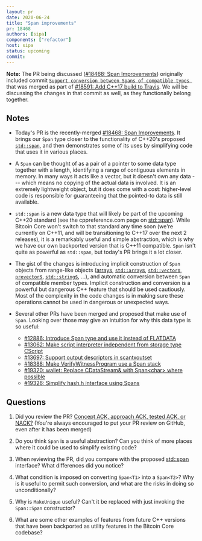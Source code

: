 ```yaml
---
layout: pr
date: 2020-06-24
title: "Span improvements"
pr: 18468
authors: [sipa]
components: ["refactor"]
host: sipa
status: upcoming
commit:
---
```


**Note:** The PR being discussed ([#18468: Span Improvements](https://github.com/bitcoin/bitcoin/pull/18468))
originally included commit [`Support conversion between Spans of compatible types `](https://github.com/bitcoin/bitcoin/pull/18591/commits/0fbde488b24f62b4bbbde216647941dcac65c81a)
that was merged as part of [#18591: Add C++17 build to Travis](https://github.com/bitcoin/bitcoin/pull/18591). We will be discussing
the changes in that commit as well, as they functionally belong together.

## Notes

- Today's PR is the recently-merged [#18468: Span Improvements](https://github.com/bitcoin/bitcoin/pull/18468).
  It brings our `Span` type closer to the functionality of C++20's proposed [`std::span`](https://en.cppreference.com/w/cpp/container/span), and
  then demonstrates some of its uses by simplifying code that uses it in various places.

- A `Span` can be thought of as a pair of a pointer to some data type together with a length,
  identifying a range of contiguous elements in memory. In many ways it acts like a vector,
  but it doesn't own any data --- which means no copying of the actual data is involved. It is
  an extremely lightweight object, but it does come with a cost: higher-level code is responsible
  for guaranteeing that the pointed-to data is still available.

- `std::span` is a new data type that will likely be part of the upcoming C++20 standard
  (see the cppreference.com page on [std::span](https://en.cppreference.com/w/cpp/container/span)).
  While Bitcoin Core won't switch to that standard any time soon (we're currently on C++11, and will
  be transitioning to C++17 over the next 2 releases), it is a remarkably useful and simple
  abstraction, which is why we have our own backported version that is C++11 compatible.
  `Span` isn't quite as powerful as `std::span`, but today's PR brings it a lot closer.

- The gist of the changes is introducing implicit construction of `Span` objects from range-like
  objects ([arrays](https://en.cppreference.com/w/cpp/language/array),
  [`std::array`s](https://en.cppreference.com/w/cpp/container/array),
  [`std::vector`s](https://en.cppreference.com/w/cpp/container/vector),
  [`prevector`s](https://github.com/bitcoin/bitcoin/blob/f3d776b59380ad31e8b3a2948364c7690eebe05d/src/prevector.h),
  [`std::string`s](https://en.cppreference.com/w/cpp/string/basic_string), ...), and
  automatic conversion between `Span` of compatible member types. Implicit construction and
  conversion is a powerful but dangerous C++ feature that should be used cautiously. Most of
  the complexity in the code changes is in making sure these operations cannot be used in
  dangerous or unexpected ways.

- Several other PRs have been merged and proposed that make use of `Span`. Looking over those
  may give an intuition for why this data type is so useful:
  - [#12886: Introduce Span type and use it instead of FLATDATA](https://github.com/bitcoin/bitcoin/pull/12886)
  - [#13062: Make script interpreter independent from storage type CScript](https://github.com/bitcoin/bitcoin/pull/13062)
  - [#13697: Support output descriptors in scantxoutset](https://github.com/bitcoin/bitcoin/pull/13697)
  - [#18388: Make VerifyWitnessProgram use a Span stack](https://github.com/bitcoin/bitcoin/pull/18388)
  - [#19320: wallet: Replace CDataStream& with Span\<char\> where possible](https://github.com/bitcoin/bitcoin/pull/19320)
  - [#19326: Simplify hash.h interface using Spans](https://github.com/bitcoin/bitcoin/pull/19326)

## Questions

1. Did you review the PR? [Concept ACK, approach ACK, tested ACK, or
   NACK?](https://github.com/bitcoin/bitcoin/blob/master/CONTRIBUTING.md#peer-review)
   (You're always encouraged to put your PR review on GitHub, even after it has been merged)

2. Do you think `Span` is a useful abstraction? Can you think of more places where it could
   be used to simplify existing code?

3. When reviewing the PR, did you compare with the proposed
   [std::span](https://en.cppreference.com/w/cpp/container/span) interface? What differences
   did you notice?

4. What condition is imposed on converting `Span<T1>` into a `Span<T2>`? Why is it useful to
   permit such conversion, and what are the risks in doing so unconditionally?

5. Why is `MakeUnique` useful? Can't it be replaced with just invoking the `Span::Span`
   constructor?

6. What are some other examples of features from future C++ versions that have been backported
   as utility features in the Bitcoin Core codebase?

<!-- TODO: uncomment and add meeting log
## Meeting Log
{% irc %}
{% endirc %}
--->
